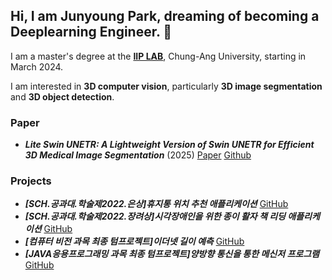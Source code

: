 ## Hi, I am Junyoung Park, dreaming of becoming a **Deeplearning Engineer**. 👋

I am a master's degree at the **[IIP LAB](https://sites.google.com/view/cau-iip-lab/home?authuser=0)**, Chung-Ang University, starting in March 2024. 

I am interested in **3D computer vision**, particularly **3D image segmentation** and **3D object detection**.

### Paper
- ***Lite Swin UNETR: A Lightweight Version of Swin UNETR for Efficient 3D Medical Image Segmentation*** (2025) [Paper](https://link.springer.com/article/10.1007/s42835-025-02392-2) [Github](https://github.com/mamumpapa/Lite-Swin-UNETR)
  
### Projects
- ***[SCH.공과대.학술제2022.은상]휴지통 위치 추천 애플리케이션*** [GitHub](https://github.com/mamumpapa/OOPSLA-trash-can-recommendation)
- ***[SCH.공과대.학술제2022.장려상]시각장애인을 위한 종이 활자 책 리딩 애플리케이션*** [GitHub](https://github.com/mamumpapa/OOPSLA-reading-book-app)
- ***[컴퓨터 비전 과목 최종 텀프로젝트]이더넷 길이 예측*** [GitHub](https://github.com/mamumpapa/Computer-Vision-Term-Project)
- ***[JAVA응용프로그래밍 과목 최종 텀프로젝트]양방향 통신을 통한 메신저 프로그램*** [GitHub](https://github.com/mamumpapa/JAVA-Term-Project/tree/main)


